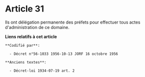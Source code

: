 # Article 31

Ils ont délégation permanente des préfets pour effectuer tous actes d'administration de ce domaine.

**Liens relatifs à cet article**

	**Codifié par**:

	  - Décret n°56-1033 1956-10-13 JORF 16 octobre 1956

	**Anciens textes**:

	  - Décret-loi 1934-07-19 art. 2
